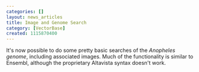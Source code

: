 ```yaml
---
categories: []
layout: news_articles
title: Image and Genome Search
category: [VectorBase]
created: 1115870400
---
```

It's now possible to do some pretty basic searches of the <em>Anopheles genome</em>, including associated images. Much of the functionality is similar to Ensembl, although the proprietary Altavista syntax doesn't work.
